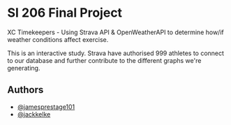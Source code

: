 # SI 206 Final Project

XC Timekeepers - Using Strava API & OpenWeatherAPI to determine how/if weather conditions affect exercise.

This is an interactive study. Strava have authorised 999 athletes to connect to our database and further contribute to the different graphs we're generating.

## Authors

- [@jamesprestage101](https://github.com/jamesprestage101)
- [@jackkelke](https://github.com/jackkelke)
